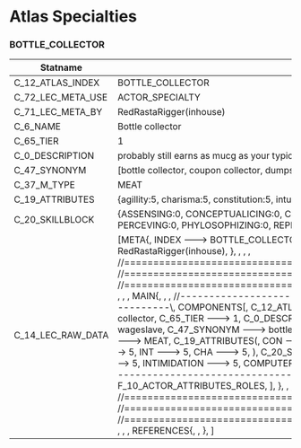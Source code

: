 

# Atlas Specialties





### BOTTLE_COLLECTOR
| Statname | Value | 
|  --  |  --  | 
| C_12_ATLAS_INDEX | BOTTLE_COLLECTOR | 
| C_72_LEC_META_USE | ACTOR_SPECIALTY | 
| C_71_LEC_META_BY | RedRastaRigger(inhouse) | 
| C_6_NAME | Bottle collector | 
| C_65_TIER | 1 | 
| C_0_DESCRIPTION | probably still earns as  mucg as your typicall wageslave | 
| C_47_SYNONYM | [bottle collector, coupon collector, dumpster diver] | 
| C_37_M_TYPE | MEAT | 
| C_19_ATTRIBUTES | {agillity:5, charisma:5, constitution:5, intuition:5, logic:5, reaction:5, strength:5, willpower:5} | 
| C_20_SKILLBLOCK | {ASSENSING:0, CONCEPTUALICING:0, COPING:0, CRAFTING:0, DEBUGGING:0, ENDURING:0, FILTERING:0, PERCEVING:0, PHYLOSOPHIZING:0, REPRESSING:0, SILENCING:0, SNEAKING:0} | 
| C_14_LEC_RAW_DATA | [META{,   INDEX ---> BOTTLE_COLLECTOR,   USE ---> ACTOR_SPECIALTY,   BY ---> RedRastaRigger(inhouse), }, , , , //==============================================================================\\, //==============================================================================\\, //==============================================================================\\, , , , MAIN{, , , //------------------------------------------------------------------------------\\,   COMPONENTS[,     C_12_ATLAS_INDEX ---> BOTTLE_COLLECTOR,     C_6_NAME ---> Bottle collector,     C_65_TIER ---> 1,     C_0_DESCRIPTION ---> probably still earns as  mucg as your typicall wageslave,     C_47_SYNONYM ---> bottle collector AND coupon collector AND dumpster diver,     C_37_M_TYPE ---> MEAT,     C_19_ATTRIBUTES(,       CON ---> 5,       AGI ---> 5,       REA ---> 5,       STR ---> 5,       WIL ---> 5,       LOG ---> 5,       INT ---> 5,       CHA ---> 5,     ),     C_20_SKILLBLOCK(,       SURVIVAL ---> 5,       SNEAKING ---> 5,       PERCEPTION ---> 5,       INTIMIDATION ---> 5,       COMPUTER ---> 5,     ), ], , , //------------------------------------------------------------------------------\\,   FLAGS[,     F_6_ACTOR_ATTRIBUTES,     F_10_ACTOR_ATTRIBUTES_ROLES,   ], }, , , //==============================================================================\\, //==============================================================================\\, //==============================================================================\\, , , , REFERENCES{, , }, ] | 

